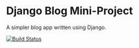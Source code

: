 # Django Blog Mini-Project

A simpler blog app written using Django.

[![Build Status](https://travis-ci.com/CapitainHolmes/Django-Blog-App.svg?branch=master)](https://travis-ci.com/CapitainHolmes/Django-Blog-App)